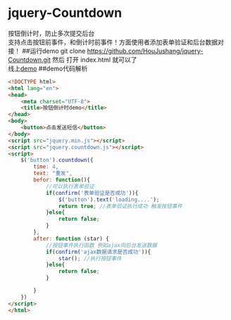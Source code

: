# jquery-Countdown
按钮倒计时，防止多次提交后台<br>
支持点击按钮前事件，和倒计时前事件！方面使用者添加表单验证和后台数据对接！
##运行demo
git clone https://github.com/HouJushang/jquery-Countdown.git
然后 打开 index.html 就可以了<br>
线上<a href="http://www.41js.com/demo/jquery-Countdown/index.html" target="_blank">demo</a>
##demo代码解析
```html
<!DOCTYPE html>
<html lang="en">
<head>
    <meta charset="UTF-8">
    <title>按钮倒计时demo</title>
</head>
<body>
    <button>点击发送短信</button>
</body>
<script src="jquery.min.js"></script>
<script src="jquery.countdown.js"></script>
<script>
    $('button').countdown({
        time: 4,
        text: "重发",
        befor: function(){
            //可以执行表单验证
            if(confirm('表单验证是否成功')){
                $('button').text('loading....');
                return true; //表单验证执行成功 触发按钮事件
            }else{
                return false;
            }
        },
        after: function (star) {
            //按钮事件执行函数 例如ajax向后台发送数据
            if(confirm('ajax数据请求是否成功')){
                star(); //执行按钮事件
            }else{
                return false;
            }

        }
    })
</script>
</html>
```

